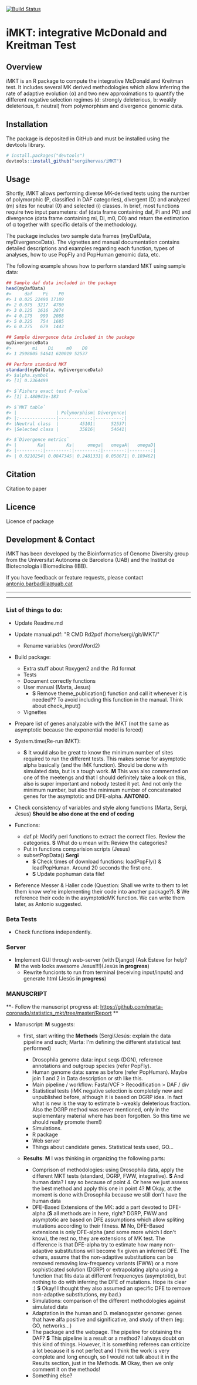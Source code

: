 [![Build Status](https://travis-ci.com/sergihervas/iMKT.svg?token=zpMDJ1ixtfzEon7BwxwR&branch=master)](https://travis-ci.com/sergihervas/iMKT)

# iMKT: integrative McDonald and Kreitman Test

Overview
--------
iMKT is an R package to compute the integrative McDonald and Kreitman test. 
It includes several MK derived methodologies which allow inferring the rate of adaptive evolution (α) and two new approximations to quantify the different negative selection regimes (d: strongly deleterious, b: weakly deleterious, f: neutral) from polymorphism and divergence genomic data.

Installation
------------
The package is deposited in GitHub and must be installed using the devtools library.
``` r
# install.packages("devtools")
devtools::install_github("sergihervas/iMKT")
```

Usage
-----
Shortly, iMKT allows performing diverse MK-derived tests using the number of polymorphic (P, classified in DAF categories), divergent (D) and analyzed (m) sites for neutral (0) and selected (i) classes. In brief, most functions require two input parameters: daf (data frame containing daf, Pi and P0) and divergence (data frame containing mi, Di, m0, D0) and return the estimation of α together with specific details of the methodology.

The package includes two sample data frames (myDafData, myDivergenceData). The vignettes and manual documentation contains detailed descriptions and examples regarding each function, types of analyses, how to use PopFly and PopHuman genomic data, etc.

The following example shows how to perform standard MKT using sample data:
``` r
## Sample daf data included in the package
head(myDafData)
#>     daf    Pi    P0
#> 1 0.025 22490 17189
#> 2 0.075  3217  4780
#> 3 0.125  1616  2874
#> 4 0.175   999  2088
#> 5 0.225   754  1685
#> 6 0.275   679  1443

## Sample divergence data included in the package
myDivergenceData
#>        mi    Di     m0    D0
#> 1 2598805 54641 620019 52537

## Perform standard MKT
standard(myDafData, myDivergenceData)
#> $alpha.symbol
#> [1] 0.2364499

#> $`Fishers exact test P-value`
#> [1] 1.480943e-183

#> $`MKT table`
#> |               | Polymorphism| Divergence|
#> |:--------------|------------:|----------:|
#> |Neutral class  |        45101|      52537|
#> |Selected class |        35816|      54641|

#> $`Divergence metrics`
#> |        Ka|        Ks|     omega|   omegaA|   omegaD|
#> |---------:|---------:|---------:|--------:|--------:|
#> | 0.0210254| 0.0847345| 0.2481331| 0.058671| 0.189462|
```

Citation
--------
Citation to paper

Licence
-------
Licence of package

Development & Contact
---------------------
iMKT has been developed by the Bioinformatics of Genome Diversity group from the Universitat Autònoma de Barcelona (UAB) and the Institut de Biotecnologia i Biomedicina (IBB).

If you have feedback or feature requests, please contact antonio.barbadilla@uab.cat 



---------------------------------------------------------------------
---------------------------------------------------------------------

### List of things to do:

- Update Readme.md
- Update manual.pdf: "R CMD Rd2pdf /home/sergi/git/iMKT/"
    - Rename variables (wordWord2)

- Build package:
	- Extra stuff about Roxygen2 and the .Rd format
	- Tests
	- Document correctly functions
	- User manual (Marta, Jesus)
	  - **S** Remove theme_publication() function and call it whenever it is needed?? To avoid including this function in the manual. Think about check_input()
	- Vignettes 
	
- Prepare list of genes analyzable with the iMKT (not the same as asymptotic because the exponential model is forced)

- System.time(Re-run iMKT):  
	- **S** It would also be great to know the minimum number of sites required to run the different tests. This makes sense for asymptotic alpha basically (and the iMK function). Should be done with simulated data, but is a tough work. **M** This was also commented on one of the meetengs and that I should definitely take a look on this, also is super important and nobody tested it yet. And not only the minimum number, but also the minimum number of concatenated genes for the asymptotic and DFE-alpha. **ANTONIO**.

- Check consistency of variables and style along functions (Marta, Sergi, Jesus) **Should be also done at the end of coding**

- Functions:
	- daf.pl: Modify perl functions to extract the correct files. Review the categories. **S** What do u mean with: Review the categories?
	- Put in functions comparision scripts (Jesus)
	- subsetPopData() **Sergi**
		- **S** Check times of download functions: loadPopFly() & loadPopHuman. Around 20 seconds the first one.			
		- **S** Update pophuman data file!		

- Reference Messer & Haller code (Question: Shall we write to them to let them know we're implementing their code into another package?). **S** We reference their code in the asymptoticMK function. We can write them later, as Antonio suggested.

### Beta Tests
- Check functions independently.

### Server
- Implement GUI through web-server (with Django) (Ask Esteve for help? **M** the web looks awesome Jesus!!!)(Jesús **in progress**)  
	- Rewrite funcionts to run from terminal (receiving input/inputs) and generate html (Jesús **in progress**)

### MANUSCRIPT
**- Follow the manuscript progress at: https://github.com/marta-coronado/statistics_mkt/tree/master/Report **

- Manuscript: **M** suggests: 

	- first, start writing the **Methods** (Sergi/Jesús: explain the data pipeline and such; Marta: I'm defining the different statistical test performed)
		- Drosophila genome data: input seqs (DGN), reference annotations and outgroup species (refer PopFly).
		- Human genome data: same as before (refer PopHuman). Maybe join 1 and 2 in Data description or sth like this.
		- Main pipeline / workflow: Fasta/VCF > Recodification > DAF / div 
		- Statistical tests (iMK negative selection is completely new and unpublished before, although it is based on DGRP idea. In fact what is new is the way to estimate b -weakly deleterious fraction. Also the DGRP method was never mentioned, only in the suplementary material where has been forgotten. So this time we should really promote them!)
		- Simulations.
		- R package
		- Web server
		- Things about candidate genes. Statistical tests used, GO...
	
	- **Results**: **M** I was thinking in organizing the following parts:
		- Comprison of methodologies: using Drosophila data, apply the different MKT tests (standard, DGRP, FWW, integrative). **S** And human data? I say so because of point 4. Or here we just assess the best method and apply this one in point 4? **M** Okay, at the moment is done with Drosophila because we still don't have the human data
		- DFE-Based Extensions of the MK: add a part devoted to DFE-alpha (**S** all methods are in here, right? DGRP, FWW and asymptotic are based on DFE assumptions which allow spliting mutations according to their fitness. **M** No, DFE-Based extensions is only DFE-alpha (and some more which I don't know), the rest no, they are extensions of MK test. The difference is that DFE-alpha try to estimate how many non-adaptive substitutions will become fix given an inferred DFE. The others, assume that the non-adaptive substitutions can be removed removing low-frequency variants (FWW) or a more sophisticated solution (DGRP) or extrapolating alpha using a function that fits data at different frequencyes (asymptotic), but nothing to do with inferring the DFE of mutations. Hope its clear :) **S** Okay! I thought they also assumed an specific DFE to remove non-adaptive substitutions, my bad.)
		- Simulations: comparison of the different methodologies against simulated data
		- Adaptation in the human and D. melanogaster genome: genes that have alfa positive and significative, and study of them (eg: GO, networks...)
		- The package and the webpage. The pipeline for obtaining the DAF? **S** This pipeline is a result or a method? I always doubt on this kind of things. However, it is something referees can criticize a lot because it is not perfect and I think the work is very complete and long enough, so I would not talk about it in the Results section, just in the Methods. **M** Okay, then we only comment it on the methods!
		- Something else?
